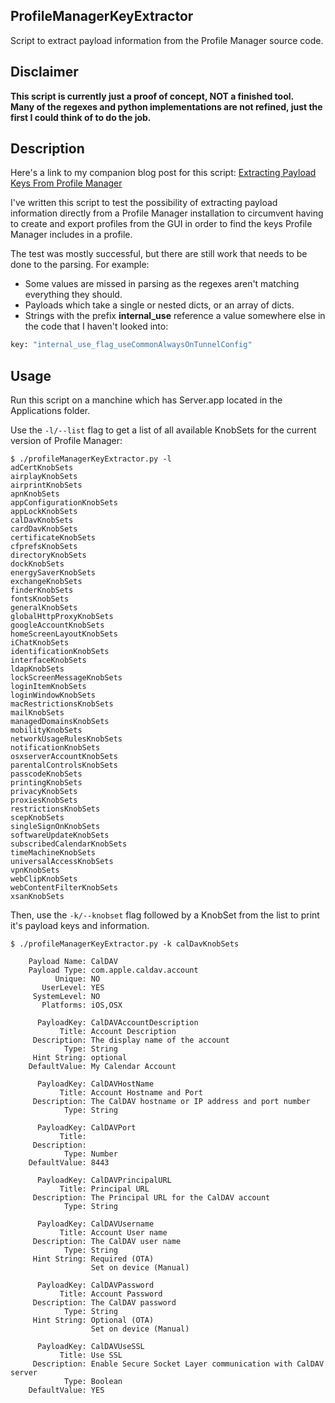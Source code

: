 ## ProfileManagerKeyExtractor

Script to extract payload information from the Profile Manager source code.

## Disclaimer
 **This script is currently just a proof of concept, NOT a finished tool.**  
 **Many of the regexes and python implementations are not refined, just the first I could think of to do the job.**

## Description

Here's a link to my companion blog post for this script: [Extracting Payload Keys From Profile Manager](http://erikberglund.github.io/2016/Extracting_Payload_Keys_from_Profile_Manager/) 

I've written this script to test the possibility of extracting payload information directly from a Profile Manager installation to circumvent having to create and export profiles from the GUI in order to find the keys Profile Manager includes in a profile.

The test was mostly successful, but there are still work that needs to be done to the parsing. For example:

* Some values are missed in parsing as the regexes aren't matching everything they should.
* Payloads which take a single or nested dicts, or an array of dicts.
* Strings with the prefix **internal_use** reference a value somewhere else in the code that I haven't looked into:  

 ```bash
 key: "internal_use_flag_useCommonAlwaysOnTunnelConfig"
 ```

## Usage

Run this script on a manchine which has Server.app located in the Applications folder.

Use the `-l/--list` flag to get a list of all available KnobSets for the current version of Profile Manager:

```console
$ ./profileManagerKeyExtractor.py -l
adCertKnobSets
airplayKnobSets
airprintKnobSets
apnKnobSets
appConfigurationKnobSets
appLockKnobSets
calDavKnobSets
cardDavKnobSets
certificateKnobSets
cfprefsKnobSets
directoryKnobSets
dockKnobSets
energySaverKnobSets
exchangeKnobSets
finderKnobSets
fontsKnobSets
generalKnobSets
globalHttpProxyKnobSets
googleAccountKnobSets
homeScreenLayoutKnobSets
iChatKnobSets
identificationKnobSets
interfaceKnobSets
ldapKnobSets
lockScreenMessageKnobSets
loginItemKnobSets
loginWindowKnobSets
macRestrictionsKnobSets
mailKnobSets
managedDomainsKnobSets
mobilityKnobSets
networkUsageRulesKnobSets
notificationKnobSets
osxserverAccountKnobSets
parentalControlsKnobSets
passcodeKnobSets
printingKnobSets
privacyKnobSets
proxiesKnobSets
restrictionsKnobSets
scepKnobSets
singleSignOnKnobSets
softwareUpdateKnobSets
subscribedCalendarKnobSets
timeMachineKnobSets
universalAccessKnobSets
vpnKnobSets
webClipKnobSets
webContentFilterKnobSets
xsanKnobSets
```

Then, use the `-k/--knobset` flag followed by a KnobSet from the list to print it's payload keys and information.

```console
$ ./profileManagerKeyExtractor.py -k calDavKnobSets

    Payload Name: CalDAV
    Payload Type: com.apple.caldav.account
          Unique: NO
       UserLevel: YES
     SystemLevel: NO
       Platforms: iOS,OSX

      PayloadKey: CalDAVAccountDescription
           Title: Account Description
     Description: The display name of the account
            Type: String
     Hint String: optional
    DefaultValue: My Calendar Account

      PayloadKey: CalDAVHostName
           Title: Account Hostname and Port
     Description: The CalDAV hostname or IP address and port number
            Type: String

      PayloadKey: CalDAVPort
           Title:
     Description:
            Type: Number
    DefaultValue: 8443

      PayloadKey: CalDAVPrincipalURL
           Title: Principal URL
     Description: The Principal URL for the CalDAV account
            Type: String

      PayloadKey: CalDAVUsername
           Title: Account User name
     Description: The CalDAV user name
            Type: String
     Hint String: Required (OTA)
                  Set on device (Manual)

      PayloadKey: CalDAVPassword
           Title: Account Password
     Description: The CalDAV password
            Type: String
     Hint String: Optional (OTA)
                  Set on device (Manual)

      PayloadKey: CalDAVUseSSL
           Title: Use SSL
     Description: Enable Secure Socket Layer communication with CalDAV server
            Type: Boolean
    DefaultValue: YES
```
